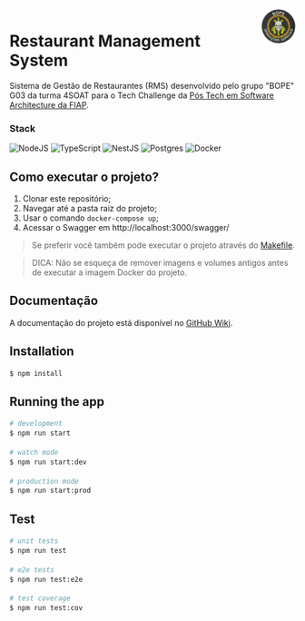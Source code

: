 <a href="https://dot.net/architecture">
   <img src="https://github.com/Grupo-G03-4SOAT-FIAP/rms-backend-fase01/raw/main/docs/bope-faca-na-carveira-knife-skull-logo.png" alt="eShop logo" title="eShopOnContainers" align="right" height="60" />
</a>

# Restaurant Management System

Sistema de Gestão de Restaurantes (RMS) desenvolvido pelo grupo "BOPE" G03 da turma 4SOAT para o Tech Challenge da [Pós Tech em Software Architecture da FIAP](https://postech.fiap.com.br/curso/software-architecture/).

### Stack

![NodeJS](https://img.shields.io/badge/node.js-6DA55F?style=for-the-badge&logo=node.js&logoColor=white)
![TypeScript](https://img.shields.io/badge/typescript-%23007ACC.svg?style=for-the-badge&logo=typescript&logoColor=white)
![NestJS](https://img.shields.io/badge/nestjs-%23E0234E.svg?style=for-the-badge&logo=nestjs&logoColor=white)
![Postgres](https://img.shields.io/badge/postgres-%23316192.svg?style=for-the-badge&logo=postgresql&logoColor=white)
![Docker](https://img.shields.io/badge/docker-%230db7ed.svg?style=for-the-badge&logo=docker&logoColor=white)

## Como executar o projeto?
1. Clonar este repositório;
2. Navegar até a pasta raiz do projeto;
3. Usar o comando `docker-compose up`;
4. Acessar o Swagger em http://localhost:3000/swagger/

> Se preferir você também pode executar o projeto através do [Makefile](Makefile).

> DICA: Não se esqueça de remover imagens e volumes antigos antes de executar a imagem Docker do projeto.

## Documentação

A documentação do projeto está disponível no [GitHub Wiki](https://github.com/Grupo-G03-4SOAT-FIAP/rms-backend-fase01/wiki).

## Installation

```bash
$ npm install
```

## Running the app

```bash
# development
$ npm run start

# watch mode
$ npm run start:dev

# production mode
$ npm run start:prod
```

## Test

```bash
# unit tests
$ npm run test

# e2e tests
$ npm run test:e2e

# test coverage
$ npm run test:cov
```
